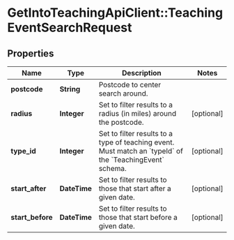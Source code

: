 # GetIntoTeachingApiClient::TeachingEventSearchRequest

## Properties
Name | Type | Description | Notes
------------ | ------------- | ------------- | -------------
**postcode** | **String** | Postcode to center search around. | 
**radius** | **Integer** | Set to filter results to a radius (in miles) around the postcode. | [optional] 
**type_id** | **Integer** | Set to filter results to a type of teaching event. Must match an &#x60;typeId&#x60; of the &#x60;TeachingEvent&#x60; schema. | [optional] 
**start_after** | **DateTime** | Set to filter results to those that start after a given date. | [optional] 
**start_before** | **DateTime** | Set to filter results to those that start before a given date. | [optional] 


